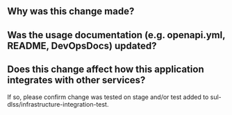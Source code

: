 ## Why was this change made?



## Was the usage documentation (e.g. openapi.yml, README, DevOpsDocs) updated?



## Does this change affect how this application integrates with other services?
If so, please confirm change was tested on stage and/or test added to sul-dlss/infrastructure-integration-test.
